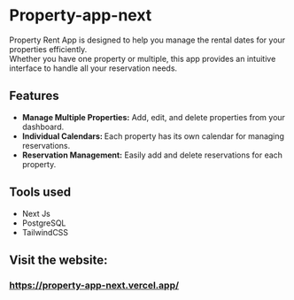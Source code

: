 # Property-app-next
Property Rent App is designed to help you manage the rental dates for your properties efficiently.  <br>
Whether you have one property or multiple, this app provides an intuitive interface to handle all your reservation needs. <br>

## Features
* <b>Manage Multiple Properties:</b> Add, edit, and delete properties from your dashboard.
* <b>Individual Calendars: </b> Each property has its own calendar for managing reservations.
* <b>Reservation Management:</b> Easily add and delete reservations for each property.

## Tools used
* Next Js
* PostgreSQL
* TailwindCSS

## Visit the website:
### <link> https://property-app-next.vercel.app/ </link>
